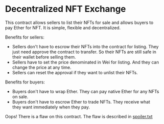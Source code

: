 # Decentralized NFT Exchange

This contract allows sellers to list their NFTs for sale and allows buyers to pay Ether for NFT. It is simple, flexible and decentralized.

Benefits for sellers:
* Sellers don't have to escrow their NFTs into the contract for listing. They just need approve the contract to transfer. So their NFTs are still safe in their wallet before selling them.
* Sellers have to set the price denominated in Wei for listing. And they can change the price at any time.
* Sellers can reset the approval if they want to unlist their NFTs.

Benefits for buyers:
* Buyers don't have to wrap Ether. They can pay native Ether for any NFTs on sale.
* Buyers don't have to escrow Ether to trade NFTs. They receive what they want immediately when they pay.

Oops! There is a flaw on this contract. The flaw is described in [spoiler.txt](./spoiler.txt)
